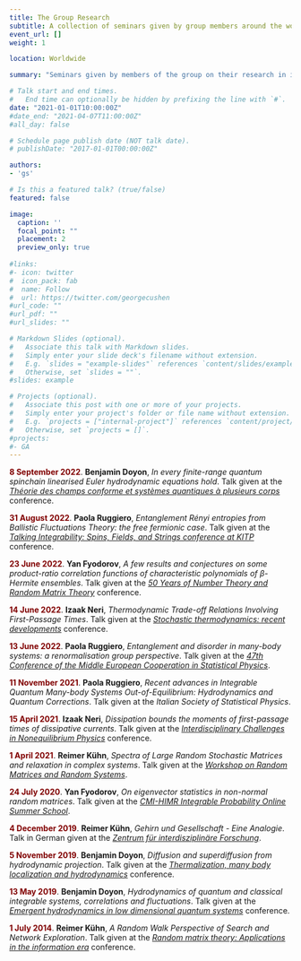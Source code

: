```yaml
---
title: The Group Research
subtitle: A collection of seminars given by group members around the world
event_url: []
weight: 1

location: Worldwide

summary: "Seminars given by members of the group on their research in institutions and events around the world."

# Talk start and end times.
#   End time can optionally be hidden by prefixing the line with `#`.
date: "2021-01-01T10:00:00Z"
#date_end: "2021-04-07T11:00:00Z"
#all_day: false

# Schedule page publish date (NOT talk date).
# publishDate: "2017-01-01T00:00:00Z"

authors:
- 'gs'

# Is this a featured talk? (true/false)
featured: false

image:
  caption: ''
  focal_point: ""
  placement: 2
  preview_only: true
  
#links:
#- icon: twitter
#  icon_pack: fab
#  name: Follow
#  url: https://twitter.com/georgecushen
#url_code: ""
#url_pdf: ""
#url_slides: ""

# Markdown Slides (optional).
#   Associate this talk with Markdown slides.
#   Simply enter your slide deck's filename without extension.
#   E.g. `slides = "example-slides"` references `content/slides/example-slides.md`.
#   Otherwise, set `slides = ""`.
#slides: example

# Projects (optional).
#   Associate this post with one or more of your projects.
#   Simply enter your project's folder or file name without extension.
#   E.g. `projects = ["internal-project"]` references `content/project/deep-learning/index.md`.
#   Otherwise, set `projects = []`.
#projects:
#- GA
---
```

<script defer src="/static/fontawesome/fontawesome-all.js"></script>

<a class="btn btn-primary btn-sm" href="https://www.youtube.com/watch?v=nwaQxr3ymwQ" role="button"> <i class="fab fa-youtube"></i> </a> <span style="color:Maroon">**8 September 2022**</span>\. **Benjamin Doyon**, *In every finite-range quantum spinchain linearised Euler hydrodynamic equations hold*. Talk given at the [*Théorie des champs conforme et systèmes quantiques à plusieurs corps*](http://www.crm.umontreal.ca/2022/Conformal22/index.php) conference.

<a class="btn btn-primary btn-sm" href="https://www.youtube.com/watch?v=6E8pvgu8ICY" role="button"> <i class="fab fa-youtube"></i> </a> <span style="color:Maroon">**31 August 2022**</span>\. **Paola Ruggiero**, *Entanglement Rényi entropies from Ballistic Fluctuations Theory: the free fermionic case*. Talk given at the [*Talking Integrability: Spins, Fields, and Strings conference at KITP*](https://www.kitp.ucsb.edu/activities/integrable-c22) conference.

<a class="btn btn-primary btn-sm" href="https://www.youtube.com/watch?v=6E8pvgu8ICY" role="button"> <i class="fab fa-youtube"></i> </a> <span style="color:Maroon">**23 June 2022**</span>\. **Yan Fyodorov**, *A few results and conjectures on some product-ratio correlation functions of characteristic polynomials of β-Hermite ensembles*. Talk given at the [*50 Years of Number Theory and Random Matrix Theory*](https://www.ias.edu/math/events/50yntrmt) conference.

<a class="btn btn-primary btn-sm" href="https://www.youtube.com/watch?v=6E8pvgu8ICY" role="button"> <i class="fab fa-youtube"></i> </a> <span style="color:Maroon">**14 June 2022**</span>\. **Izaak Neri**, *Thermodynamic Trade-off Relations Involving First-Passage Times*. Talk given at the [*Stochastic thermodynamics: recent developments*](https://www.icts.res.in/discussion-meeting/strd) conference.

<a class="btn btn-primary btn-sm" href="https://www.youtube.com/watch?v=6E8pvgu8ICY" role="button"> <i class="fab fa-youtube"></i> </a> <span style="color:Maroon">**13 June 2022**</span>\. **Paola Ruggiero**, *Entanglement and disorder in many-body systems: a renormalisation group perspective*. Talk given at the [*47th Conference of the Middle European Cooperation in Statistical Physics*](https://meco47.sciencesconf.org/).

<a class="btn btn-primary btn-sm" href="https://www.youtube.com/watch?v=n3uysPHn3_0" role="button"> <i class="fab fa-youtube"></i> </a> <span style="color:Maroon">**11 November 2021**</span>\. **Paola Ruggiero**, *Recent advances in Integrable Quantum Many-body Systems Out-of-Equilibrium: Hydrodynamics and Quantum Corrections*. Talk given at the *Italian Society of Statistical Physics*.

<a class="btn btn-primary btn-sm" href="https://www.youtube.com/watch?v=etZI4oHAcLo" role="button"> <i class="fab fa-youtube"></i> </a> <span style="color:Maroon">**15 April 2021**</span>\. **Izaak Neri**, *Dissipation bounds the moments of first-passage times of dissipative currents*. Talk given at the [*Interdisciplinary Challenges in Nonequilibrium Physics*](https://www.esi.ac.at/events/e412/) conference.

<a class="btn btn-primary btn-sm" href="https://www.youtube.com/watch?v=LH9JitDAhF4" role="button"> <i class="fab fa-youtube"></i> </a> <span style="color:Maroon">**1 April 2021**</span>\. **Reimer Kühn**, *Spectra of Large Random Stochastic Matrices and relaxation in complex systems*. Talk given at the [*Workshop on Random Matrices and Random Systems*](https://www.ias.edu/math/wrmrs/agenda).

<a class="btn btn-primary btn-sm" href="https://www.youtube.com/watch?v=3OOK651z8jc" role="button"> <i class="fab fa-youtube"></i> </a> <span style="color:Maroon">**24 July 2020**</span>\. **Yan Fyodorov**, *On eigenvector statistics in non-normal random matrices*. Talk given at the [*CMI-HIMR Integrable Probability Online Summer School*](https://web-eur.cvent.com/event/44bdce4a-9414-4c7f-928f-4ea3e4985835/summary?rp=00000000-0000-0000-0000-000000000000).

<a class="btn btn-primary btn-sm" href="https://www.youtube.com/watch?v=AkK582eLwJ4" role="button"> <i class="fab fa-youtube"></i> </a> <span style="color:Maroon">**4 December 2019**</span>\. **Reimer Kühn**, *Gehirn und Gesellschaft - Eine Analogie*. Talk in German given at the [*Zentrum für interdisziplinäre Forschung*](https://www.uni-bielefeld.de/(de)/ZiF/OeV/2019/12-04-Kuehn.html).

<a class="btn btn-primary btn-sm" href="https://www.youtube.com/watch?v=tCr0YekLvXg" role="button"> <i class="fab fa-youtube"></i> </a> <span style="color:Maroon">**5 November 2019**</span>\. **Benjamin Doyon**, *Diffusion and superdiffusion from hydrodynamic projection*. Talk given at the [*Thermalization, many body localization and hydrodynamics*](https://www.icts.res.in/program/hydrodynamics2019) conference.

<a class="btn btn-primary btn-sm" href="https://www.youtube.com/watch?v=nRN080X85Ec" role="button"> <i class="fab fa-youtube"></i> </a><span style="color:Maroon"> **13 May 2019**</span>\. **Benjamin Doyon**, *Hydrodynamics of quantum and classical integrable systems, correlations and fluctuations*. Talk given at the [*Emergent hydrodynamics in low dimensional quantum systems*](https://iip.ufrn.br/eventsdetail.php?inf=%3D%3DQTUFFM) conference.

<a class="btn btn-primary btn-sm" href="https://www.youtube.com/watch?v=bcdm_it5yfM" role="button"> <i class="fab fa-youtube"></i> </a><span style="color:Maroon"> **1 July 2014**</span>\. **Reimer Kühn**, *A Random Walk Perspective of Search and Network Exploration*. Talk given at the [*Random matrix theory: Applications in the information era*](cs.if.uj.edu.pl/matrix) conference.
